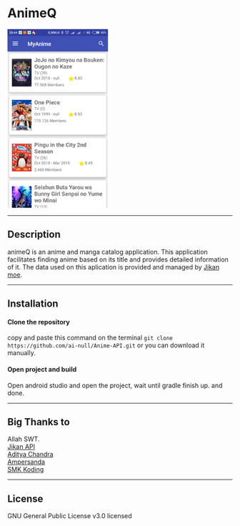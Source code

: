# AnimeQ

<div style="display=flex; justify-content=center; align-items: center;">
  <img height="400px" src="https://raw.githubusercontent.com/ai-null/Anime-API/master/Screenshot_2018-10-30-20-44-17-664_widyanto.fauzan.tugasakhir.png"/>
</div>

___
## Description
animeQ is an anime and manga catalog application. This application facilitates finding anime based on its title and provides detailed information of it. The data used on this aplication is provided and managed by [Jikan moe](https://jikan.moe/).

___
## Installation
#### Clone the repository
copy and paste this command on the terminal  `git clone https://github.com/ai-null/Anime-API.git` or you can download it manually.

#### Open project and build
Open android studio and open the project, wait until gradle finish up. and done.

___
## Big Thanks to
Allah SWT. <br />
[Jikan API](https://jikan.moe/)<br />
[Aditya Chandra](https://github.com/inibukanadit)<br />
[Ampersanda](https://github.com/ampersanda)<br />
[SMK Koding](https://smkcoding.id/)

___
## License
GNU General Public License v3.0 licensed
